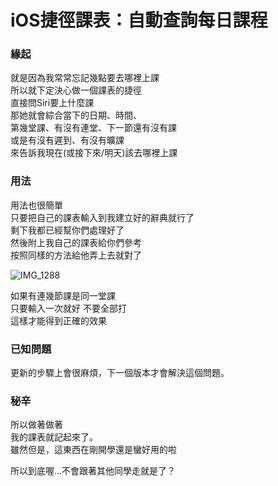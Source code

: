 # iOS捷徑課表：自動查詢每日課程
### 緣起
就是因為我常常忘記幾點要去哪裡上課  
所以就下定決心做一個課表的捷徑  
直接問Siri要上什麼課  
那她就會綜合當下的日期、時間、  
第幾堂課、有沒有連堂、下一節還有沒有課  
或是有沒有遲到、有沒有曠課  
來告訴我現在(或接下來/明天)該去哪裡上課  

### 用法
用法也很簡單  
只要把自己的課表輸入到我建立好的辭典就行了  
剩下我都已經幫你們處理好了  
然後附上我自己的課表給你們參考  
按照同樣的方法給他弄上去就對了  

![IMG_1288](https://github.com/user-attachments/assets/0eae4472-981f-486c-88fc-fc0ac72f806d)


如果有連幾節課是同一堂課  
只要輸入一次就好 不要全部打  
這樣才能得到正確的效果  

### 已知問題
更新的步驟上會很麻煩，下一個版本才會解決這個問題。  

### 秘辛
所以做著做著  
我的課表就記起來了。  
雖然但是，這東西在剛開學還是蠻好用的啦  
  
所以到底喔…不會跟著其他同學走就是了？
